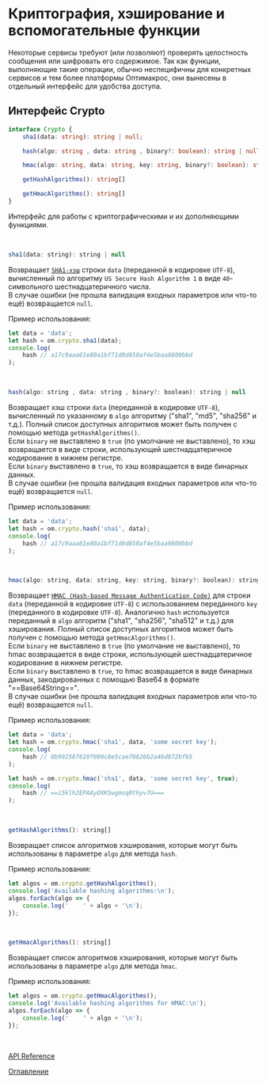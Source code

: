 # Криптография, хэширование и вспомогательные функции

Некоторые сервисы требуют (или позволяют) проверять целостность сообщения или шифровать его содержимое. Так как функции, выполняющие такие операции, обычно неспецифичны для конкретных сервисов и тем более платформы Оптимакрос, они вынесены в отдельный интерфейс для удобства доступа.

## Интерфейс Crypto<a name="crypto"></a>
```ts
interface Crypto {
	sha1(data: string): string | null;

	hash(algo: string , data: string , binary?: boolean): string | null;

	hmac(algo: string, data: string, key: string, binary?: boolean): string | null;

	getHashAlgorithms(): string[]

	getHmacAlgorithms(): string[]
}
```
Интерфейс для работы с криптографическими и их дополняющими функциями.

&nbsp;

```js
sha1(data: string): string | null
```
Возвращает [`SHA1-хэш`](https://en.wikipedia.org/wiki/SHA-1) строки `data` (переданной в кодировке `UTF-8`), вычисленный по алгоритму `US Secure Hash Algorithm 1` в виде `40`-символьного шестнадцатеричного числа.<br>
В случае ошибки (не прошла валидация входных параметров или что-то ещё) возвращается `null`.

Пример использования:

```js
let data = 'data';
let hash = om.crypto.sha1(data);
console.log(
    hash // a17c9aaa61e80a1bf71d0d850af4e5baa9800bbd
);
```

&nbsp;

```js
hash(algo: string , data: string , binary?: boolean): string | null
```
Возвращает хэш строки `data` (переданной в кодировке `UTF-8`), вычисленный по указанному в `algo` алгоритму ("sha1", "md5", "sha256" и т.д.). Полный список доступных алгоритмов может быть получен с помощью метода `getHashAlgorithms()`.<br>
Если `binary` не выставлено в `true` (по умолчание не выставлено), то хэш возвращается в виде строки, использующей шестнадцатеричное кодирование в нижнем регистре.<br>
Если `binary` выставлено в `true`, то хэш возвращается в виде бинарных данных.<br>
В случае ошибки (не прошла валидация входных параметров или что-то ещё) возвращается `null`.

Пример использования:

```js
let data = 'data';
let hash = om.crypto.hash('sha1', data);
console.log(
    hash // a17c9aaa61e80a1bf71d0d850af4e5baa9800bbd
);
```

&nbsp;

```js
hmac(algo: string, data: string, key: string, binary?: boolean): string | null
```
Возвращает [`HMAC (Hash-based Message Authentication Code)`](https://ru.wikipedia.org/wiki/HMAC) для строки `data` (переданной в кодировке `UTF-8`) с использованием переданного `key` (переданного в кодировке `UTF-8`). Аналогично `hash` используется переданный в `algo` алгоритм ("sha1", "sha256", "sha512" и т.д.) для хэширования. Полный список доступных алгоритмов может быть получен с помощью метода `getHmacAlgorithms()`.<br>
Если `binary` не выставлено в `true` (по умолчание не выставлено), то hmac возвращается в виде строки, использующей шестнадцатеричное кодирование в нижнем регистре.<br>
Если `binary` выставлено в `true`, то hmac возвращается в виде бинарных данных, закодированных с помощью Base64 в формате "==Base64String==".<br>
В случае ошибки (не прошла валидация входных параметров или что-то ещё) возвращается `null`.

Пример использования:

```js
let data = 'data';
let hash = om.crypto.hmac('sha1', data, 'some secret key');
console.log(
    hash // 8b992587610f000c8e5cae70826b2a46d872bfb5
);

let hash = om.crypto.hmac('sha1', data, 'some secret key', true);
console.log(
    hash // ==i5klh2EPAAyOXK5wgmsqRthyv7U===
);

```

&nbsp;

```js
getHashAlgorithms(): string[]
```
Возвращает список алгоритмов хэширования, которые могут быть использованы в параметре `algo` для метода `hash`.

Пример использования:

```js
let algos = om.crypto.getHashAlgorithms();
console.log('Available hashing algorithms:\n');
algos.forEach(algo => {
    console.log('    ' + algo + '\n');
});

```

&nbsp;

```js
getHmacAlgorithms(): string[]
```
Возвращает список алгоритмов хэширования, которые могут быть использованы в параметре `algo` для метода `hmac`.

Пример использования:

```js
let algos = om.crypto.getHmacAlgorithms();
console.log('Available hashing algorithms for HMAC:\n');
algos.forEach(algo => {
    console.log('    ' + algo + '\n');
});

```

&nbsp;

[API Reference](./API.md)

[Оглавление](../README.md)
